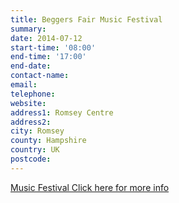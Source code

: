 ```yaml
---
title: Beggers Fair Music Festival
summary: 
date: 2014-07-12
start-time: '08:00'
end-time: '17:00'
end-date: 
contact-name: 
email: 
telephone: 
website: 
address1: Romsey Centre
address2: 
city: Romsey
county: Hampshire
country: UK
postcode: 
---
```

[Music Festival Click here for more info](http://www.beggars-fair.org.uk/site/)


